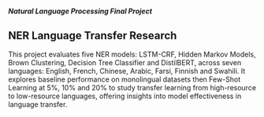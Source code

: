 ##### Natural Language Processing Final Project
## NER Language Transfer Research
This project evaluates five NER models: LSTM-CRF, Hidden Markov Models, Brown Clustering, Decision Tree Classifier and DistilBERT, across seven languages: English, French, Chinese, Arabic, Farsi, Finnish and Swahili. It explores baseline performance on monolingual datasets then Few-Shot Learning at 5%, 10% and 20% to study transfer learning from high-resource to low-resource languages, offering insights into model effectiveness in language transfer.
